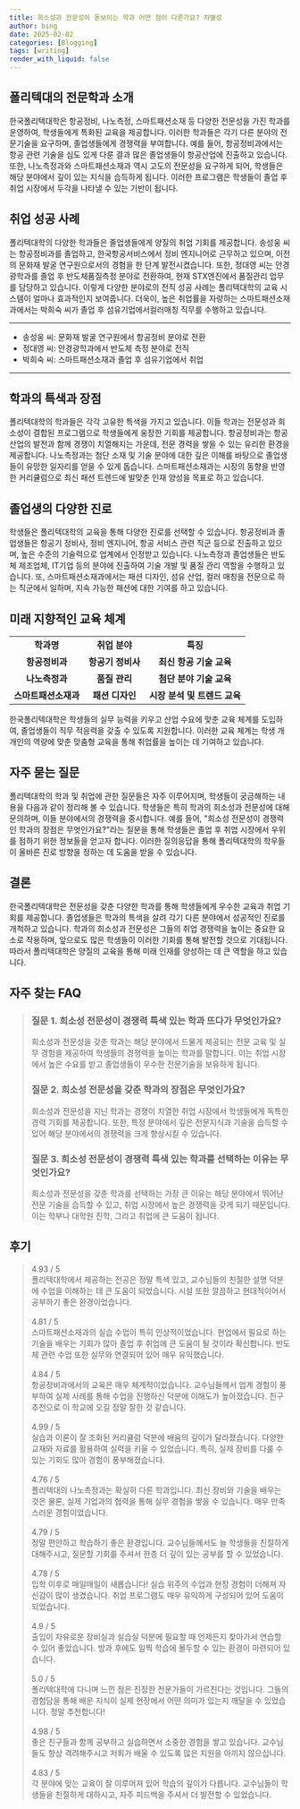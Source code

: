 ```yaml
---
title: 희소성과 전문성이 돋보이는 학과 어떤 점이 다른가요? 차별성
author: bing
date: 2025-02-02
categories: [Blogging]
tags: [writing]
render_with_liquid: false
---
```



<h2 id='폴리텍대의 전문학과 소개'>폴리텍대의 전문학과 소개</h2>

<p>한국폴리텍대학은 항공정비, 나노측정, 스마트패션소재 등 다양한 전문성을 가진 학과를 운영하여, 학생들에게 특화된 교육을 제공합니다. 이러한 학과들은 각기 다른 분야의 전문기술을 요구하며, 졸업생들에게 경쟁력을 부여합니다. 예를 들어, 항공정비과에서는 항공 관련 기술을 심도 있게 다룬 결과 많은 졸업생들이 항공산업에 진출하고 있습니다. 또한, 나노측정과와 스마트패션소재과 역시 고도의 전문성을 요구하게 되어, 학생들은 해당 분야에서 깊이 있는 지식을 습득하게 됩니다. 이러한 프로그램은 학생들이 졸업 후 취업 시장에서 두각을 나타낼 수 있는 기반이 됩니다.</p>

<h2 id='취업 성공 사례'>취업 성공 사례</h2>

<p>폴리텍대학의 다양한 학과들은 졸업생들에게 양질의 취업 기회를 제공합니다. 송성웅 씨는 항공정비과를 졸업하고, 한국항공서비스에서 정비 엔지니어로 근무하고 있으며, 이전의 문화재 발굴 연구원으로서의 경험을 한 단계 발전시켰습니다. 또한, 정대영 씨는 안경광학과를 졸업 후 반도체품질측정 분야로 전환하여, 현재 STX엔진에서 품질관리 업무를 담당하고 있습니다. 이렇게 다양한 분야로의 전직 성공 사례는 폴리텍대학의 교육 시스템이 얼마나 효과적인지 보여줍니다. 더욱이, 높은 취업률을 자랑하는 스마트패션소재과에서는 박희숙 씨가 졸업 후 섬유기업에서컬러매칭 직무를 수행하고 있습니다.</p>

<hr />

<ul>
    <li>송성웅 씨: 문화재 발굴 연구원에서 항공정비 분야로 전환</li>
    <li>정대영 씨: 안경광학과에서 반도체 측정 분야로 전직</li>
    <li>박희숙 씨: 스마트패션소재과 졸업 후 섬유기업에서 취업</li>
</ul>

<hr />

<h2 id='학과의 특색과 장점'>학과의 특색과 장점</h2>

<p>폴리텍대학의 학과들은 각각 고유한 특색을 가지고 있습니다. 이들 학과는 전문성과 희소성이 결합된 프로그램으로 학생들에게 웅장한 기회를 제공합니다. 항공정비과는 항공 산업의 발전과 함께 경쟁이 치열해지는 가운데, 전문 경력을 쌓을 수 있는 유리한 환경을 제공합니다. 나노측정과는 첨단 소재 및 기술 분야에 대한 깊은 이해를 바탕으로 졸업생들이 유망한 일자리를 얻을 수 있게 돕습니다. 스마트패션소재과는 시장의 동향을 반영한 커리큘럼으로 최신 패션 트렌드에 발맞춘 인재 양성을 목표로 하고 있습니다.</p>

<h2 id='졸업생의 다양한 진로'>졸업생의 다양한 진로</h2>

<p>학생들은 폴리텍대학의 교육을 통해 다양한 진로를 선택할 수 있습니다. 항공정비과 졸업생들은 항공기 정비사, 정비 엔지니어, 항공 서비스 관련 직군 등으로 진출하고 있으며, 높은 수준의 기술력으로 업계에서 인정받고 있습니다. 나노측정과 졸업생들은 반도체 제조업체, IT기업 등의 분야에 진출하여 기술 개발 및 품질 관리 역할을 수행하고 있습니다. 또, 스마트패션소재과에서는 패션 디자인, 섬유 산업, 컬러 매칭을 전문으로 하는 직군에서 일하며, 지속 가능한 패션에 대한 기여를 하고 있습니다.</p>

<h2 id='미래 지향적인 교육 체계'>미래 지향적인 교육 체계</h2>

<table>
    <tr>
        <td style="text-align: center; height: 17px;"><b>학과명</b></td>
        <td style="text-align: center; height: 17px;"><b>취업 분야</b></td>
        <td style="text-align: center; height: 17px;"><b>특징</b></td>
    </tr>
    <tr>
        <td style="text-align: center; height: 17px;"><b>항공정비과</b></td>
        <td style="text-align: center; height: 17px;"><b>항공기 정비사</b></td>
        <td style="text-align: center; height: 17px;"><b>최신 항공 기술 교육</b></td>
    </tr>
    <tr>
        <td style="text-align: center; height: 17px;"><b>나노측정과</b></td>
        <td style="text-align: center; height: 17px;"><b>품질 관리</b></td>
        <td style="text-align: center; height: 17px;"><b>첨단 분야 기술 교육</b></td>
    </tr>
    <tr>
        <td style="text-align: center; height: 17px;"><b>스마트패션소재과</b></td>
        <td style="text-align: center; height: 17px;"><b>패션 디자인</b></td>
        <td style="text-align: center; height: 17px;"><b>시장 분석 및 트렌드 교육</b></td>
    </tr>
</table>

<p>한국폴리텍대학은 학생들의 실무 능력을 키우고 산업 수요에 맞춘 교육 체계를 도입하여, 졸업생들이 직무 적응력을 갖출 수 있도록 지원합니다. 이러한 교육 체계는 학생 개개인의 역량에 맞춘 맞춤형 교육을 통해 취업률을 높이는 데 기여하고 있습니다.</p>

<h2 id='자주 묻는 질문'>자주 묻는 질문</h2>

<p>폴리텍대학의 학과 및 취업에 관한 질문들은 자주 이루어지며, 학생들이 궁금해하는 내용을 다음과 같이 정리해 볼 수 있습니다. 학생들은 특히 학과의 희소성과 전문성에 대해 문의하며, 이들 분야에서의 경쟁력을 중시합니다. 예를 들어, "희소성 전문성이 경쟁력인 학과의 장점은 무엇인가요?"라는 질문을 통해 학생들은 졸업 후 취업 시장에서 우위를 점하기 위한 정보들을 얻고자 합니다. 이러한 질의응답을 통해 폴리텍대학의 학우들이 올바른 진로 방향을 정하는 데 도움을 받을 수 있습니다.</p>

<h2 id='결론'>결론</h2>

<p>한국폴리텍대학은 전문성을 갖춘 다양한 학과를 통해 학생들에게 우수한 교육과 취업 기회를 제공합니다. 졸업생들은 학과의 특색을 살려 각기 다른 분야에서 성공적인 진로를 개척하고 있습니다. 학과의 희소성과 전문성은 그들의 취업 경쟁력을 높이는 중요한 요소로 작용하며, 앞으로도 많은 학생들이 이러한 기회를 통해 발전할 것으로 기대됩니다. 따라서 폴리텍대학은 양질의 교육을 통해 미래 인재를 양성하는 데 큰 역할을 하고 있습니다.</p>


<h2 id='자주_찾는_FAQ'>자주 찾는 FAQ</h2>
<div itemscope="" itemtype="https://schema.org/FAQPage">
<blockquote>
<div itemscope="" itemprop="mainEntity" itemtype="https://schema.org/Question">
<h3 itemprop="name">질문 1. 희소성 전문성이 경쟁력 특색 있는 학과 뜨다가 무엇인가요?</h3>
<div itemscope="" itemprop="acceptedAnswer" itemtype="https://schema.org/Answer">
<span itemprop="text">
<p>희소성과 전문성을 갖춘 학과는 해당 분야에서 드물게 제공되는 전문 교육 및 실무 경험을 제공하여 학생들의 경쟁력을 높이는 학과를 말합니다. 이는 취업 시장에서 높은 수요를 받고 졸업생들이 우수한 전문기술을 보유하게 됩니다.</p>
</span>
</div>
</div>
<div itemscope="" itemprop="mainEntity" itemtype="https://schema.org/Question">
<h3 itemprop="name">질문 2. 희소성 전문성을 갖춘 학과의 장점은 무엇인가요?</h3>
<div itemscope="" itemprop="acceptedAnswer" itemtype="https://schema.org/Answer">
<span itemprop="text">
<p>희소성과 전문성을 지닌 학과는 경쟁이 치열한 취업 시장에서 학생들에게 독특한 경력 기회를 제공합니다. 또한, 특정 분야에서 깊은 전문지식과 기술을 습득할 수 있어 해당 분야에서의 경쟁력을 크게 향상시킬 수 있습니다.</p>
</span>
</div>
</div>
<div itemscope="" itemprop="mainEntity" itemtype="https://schema.org/Question">
<h3 itemprop="name">질문 3. 희소성 전문성이 경쟁력 특색 있는 학과를 선택하는 이유는 무엇인가요?</h3>
<div itemscope="" itemprop="acceptedAnswer" itemtype="https://schema.org/Answer">
<span itemprop="text">
<p>희소성과 전문성을 갖춘 학과를 선택하는 가장 큰 이유는 해당 분야에서 뛰어난 전문 기술을 습득할 수 있고, 취업 시장에서 높은 경쟁력을 갖게 되기 때문입니다. 이는 학부나 대학원 진학, 그리고 취업에 큰 도움이 됩니다.</p>
</span>
</div>
</div>
</blockquote>
</div>
<h2 id='후기'>후기</h2>
<div itemscope itemtype="https://schema.org/Product">
  <blockquote>
  <div itemprop="review" itemscope itemtype="https://schema.org/Review">
      <div itemprop="reviewRating" itemscope itemtype="https://schema.org/Rating"> <span itemprop="ratingValue">4.93</span> / <span itemprop="bestRating">5</span> </div>
      <span itemprop="reviewBody">폴리텍대학에서 제공하는 전공은 정말 특색 있고, 교수님들의 친절한 설명 덕분에 수업을 이해하는 데 큰 도움이 되었습니다. 시설 또한 깔끔하고 현대적이어서 공부하기 좋은 환경이었습니다.</span>
  </div>
  <br>
  <div itemprop="review" itemscope itemtype="https://schema.org/Review">
      <div itemprop="reviewRating" itemscope itemtype="https://schema.org/Rating"> <span itemprop="ratingValue">4.81</span> / <span itemprop="bestRating">5</span> </div>
      <span itemprop="reviewBody">스마트패션소재과의 실습 수업이 특히 인상적이었습니다. 현업에서 필요로 하는 기술을 배우는 기회가 많아 졸업 후 취업에 큰 도움이 될 것이라 확신합니다. 반도체 관련 수업 또한 실무와 연결되어 있어 매우 유익했습니다.</span>
  </div>
  <br>
  <div itemprop="review" itemscope itemtype="https://schema.org/Review">
      <div itemprop="reviewRating" itemscope itemtype="https://schema.org/Rating"> <span itemprop="ratingValue">4.84</span> / <span itemprop="bestRating">5</span> </div>
      <span itemprop="reviewBody">항공정비과에서의 교육은 매우 체계적이었습니다. 교수님들께서 업계 경험이 풍부하여 실제 사례를 통해 수업을 진행하신 덕분에 이해도가 높아졌습니다. 친구 추천으로 이 학교에 오길 정말 잘한 것 같습니다.</span>
  </div>
  <br>
  <div itemprop="review" itemscope itemtype="https://schema.org/Review">
      <div itemprop="reviewRating" itemscope itemtype="https://schema.org/Rating"> <span itemprop="ratingValue">4.99</span> / <span itemprop="bestRating">5</span> </div>
      <span itemprop="reviewBody">실습과 이론이 잘 조화된 커리큘럼 덕분에 배움의 깊이가 달라졌습니다. 다양한 교재와 자료를 활용하여 실력을 키울 수 있었습니다. 특히, 실제 장비를 다룰 수 있는 기회도 많아 경험이 풍부해졌습니다.</span>
  </div>
  <br>
  <div itemprop="review" itemscope itemtype="https://schema.org/Review">
      <div itemprop="reviewRating" itemscope itemtype="https://schema.org/Rating"> <span itemprop="ratingValue">4.76</span> / <span itemprop="bestRating">5</span> </div>
      <span itemprop="reviewBody">폴리텍대의 나노측정과는 확실히 다른 학과입니다. 최신 장비와 기술을 배우는 것은 물론, 실제 기업과의 협력을 통해 실무 경험을 쌓을 수 있습니다. 매우 만족스러운 경험이었습니다.</span>
  </div>
  <br>
  <div itemprop="review" itemscope itemtype="https://schema.org/Review">
      <div itemprop="reviewRating" itemscope itemtype="https://schema.org/Rating"> <span itemprop="ratingValue">4.79</span> / <span itemprop="bestRating">5</span> </div>
      <span itemprop="reviewBody">정말 편안하고 학습하기 좋은 환경입니다. 교수님들께서도 늘 학생들을 친절하게 대해주시고, 질문할 기회를 주셔서 한층 더 깊이 있는 공부를 할 수 있었습니다.</span>
  </div>
  <br>
  <div itemprop="review" itemscope itemtype="https://schema.org/Review">
      <div itemprop="reviewRating" itemscope itemtype="https://schema.org/Rating"> <span itemprop="ratingValue">4.78</span> / <span itemprop="bestRating">5</span> </div>
      <span itemprop="reviewBody">입학 이후로 매일매일이 새롭습니다! 실습 위주의 수업과 현장 경험이 더해져 자신감이 많이 생겼습니다. 취업 프로그램도 매우 유익하게 구성되어 있어 도움이 되었습니다.</span>
  </div>
  <br>
  <div itemprop="review" itemscope itemtype="https://schema.org/Review">
      <div itemprop="reviewRating" itemscope itemtype="https://schema.org/Rating"> <span itemprop="ratingValue">4.9</span> / <span itemprop="bestRating">5</span> </div>
      <span itemprop="reviewBody">출입이 자유로운 장비실과 실습실 덕분에 필요할 때 언제든지 찾아가서 연습할 수 있어 좋았습니다. 방과 후에도 일찍 학습에 몰두할 수 있는 환경이 마련되어 있습니다.</span>
  </div>
  <br>
  <div itemprop="review" itemscope itemtype="https://schema.org/Review">
      <div itemprop="reviewRating" itemscope itemtype="https://schema.org/Rating"> <span itemprop="ratingValue">5.0</span> / <span itemprop="bestRating">5</span> </div>
      <span itemprop="reviewBody">폴리텍대학에 다니며 느낀 점은 진정한 전문가들이 가르친다는 것입니다. 그들의 경험담을 통해 배운 지식이 실제 현장에서 어떤 의미가 있는지 깨달을 수 있었습니다. 정말 추천합니다!</span>
  </div>
  <br>
  <div itemprop="review" itemscope itemtype="https://schema.org/Review">
      <div itemprop="reviewRating" itemscope itemtype="https://schema.org/Rating"> <span itemprop="ratingValue">4.98</span> / <span itemprop="bestRating">5</span> </div>
      <span itemprop="reviewBody">좋은 친구들과 함께 공부하고 실습하면서 소중한 경험을 쌓고 있습니다. 교수님들도 항상 격려해주시고 저희가 배울 수 있도록 많은 지원을 아끼지 않으십니다.</span>
  </div>
  <br>
  <div itemprop="review" itemscope itemtype="https://schema.org/Review">
      <div itemprop="reviewRating" itemscope itemtype="https://schema.org/Rating"> <span itemprop="ratingValue">4.83</span> / <span itemprop="bestRating">5</span> </div>
      <span itemprop="reviewBody">각 분야에 맞는 교육이 잘 이루어져 있어 학습의 깊이가 다릅니다. 교수님들이 학생들을 친절하게 대하시고, 자주 피드백을 주셔서 더 발전할 수 있었습니다.</span>
  </div>
  </blockquote>
</div>
